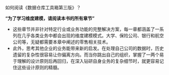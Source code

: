 如何阅读《数据仓库工具箱第三版》？

**“为了学习维度建模，请阅读本书的所有章节”**

- 这些章节并非针对特定行业或业务功能的完整解决方案，每一章都涵盖了一系列在几乎各类业务中都会出现的维度建模模式。大学、保险公司、银行和航空公司等，无疑都需要本章中阐述的零售相关技术。
- 此外，思考其他企业的业务能带来新的启发。在处理自己公司的数据时，历史遗留的复杂性很容易让你偏离方向。而当你跳出自己的组织，掌握了一两个易于理解的设计原则后再回归，在深入钻研自身业务的复杂细节时，就更容易记住这些设计原则的精髓。

